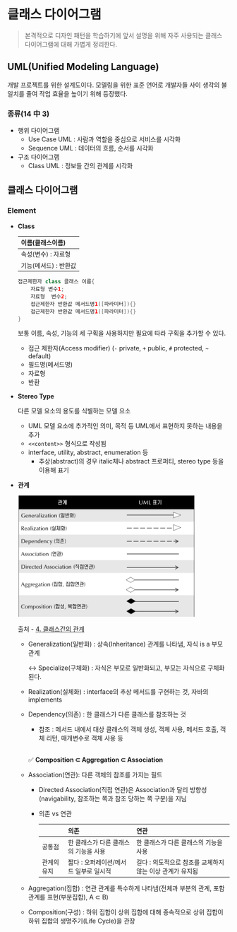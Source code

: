 # 클래스 다이어그램
> 본격적으로 디자인 패턴을 학습하기에 앞서 설명을 위해 자주 사용되는 클래스 다이어그램에 대해 가볍게 정리한다.
> 

## UML(Unified Modeling Language)

개발 프로젝트를 위한 설계도이다. 모델링을 위한 표준 언어로 개발자들 사이 생각의 불일치를 줄여 작업 효율을 높이기 위해 등장했다. 

### 종류(14 中 3)

- 행위 다이어그램
    - Use Case UML : 사람과 역할을 중심으로 서비스를 시각화
    - Sequence UML : 데이터의 흐름, 순서를 시각화
- 구조 다이어그램
    - Class UML : 정보들 간의 관계를 시각화

## 클래스 다이어그램

### Element

- **Class**
    
    
    | 이름(클래스이름) |
    | --- |
    | 속성(변수) : 자료형 |
    | 기능(메서드) : 반환값 |
    
    ```java
    접근제한자 class 클래스 이름{
    	자료형 변수1;
    	자료형  변수2;
    	접근제한자 반환값 메서드명1([파라미터]){}
    	접근제한자 반환값 메서드명1([파라미터]){}
    }
    ```
    
    보통 이름, 속성, 기능의 세 구획을 사용하지만 필요에 따라 구획을 추가할 수 있다. 
    
    - 접근 제한자(Access modifier) (`-` private, `+` public, `#` protected, `~` default)
    - 필드명(메서드명)
    - 자료형
    - 반환
- **Stereo Type**
    
    다른 모델 요소의 용도를 식별하는 모델 요소
    
    - UML 모델 요소에 추가적인 의미, 목적 등 UML에서 표현하지 못하는 내용을 추가
    - `<<content>>` 형식으로 작성됨
    - interface, utility, abstract, enumeration 등
        - 추상(abstract)의 경우 italic체나 abstract 프로퍼티, stereo type 등을 이용해 표기
- **관계**
    
    <img src="../src/images/class-diagram-symbols.png" width="400px"/>
    
    출처 - [4. 클래스간의 관계](https://www.nextree.co.kr/p6753/)
    
    - Generalization(일반화) : 상속(Inheritance) 관계를 나타냄, 자식 is a 부모 관계
        
        ↔ Specialize(구체화) : 자식은 부모로 일반화되고, 부모는 자식으로 구체화된다. 
        
    - Realization(실체화) : interface의 추상 메서드를 구현하는 것, 자바의 implements
    - Dependency(의존) : 한 클래스가 다른 클래스를 참조하는 것
        - 참조 : 메서드 내에서 대상 클래스의 객체 생성, 객체 사용, 메서드 호출, 객체 리턴, 매개변수로 객체 사용 등
    <br><br>
   
        ✅ **Composition ⊂ Aggregation ⊂ Association**
    
    
    
    - Association(연관): 다른 객체의 참조를 가지는 필드
        - Directed Association(직접 연관)은 Association과 달리 방향성(navigability, 참조하는 쪽과 참조 당하는 쪽 구분)을 지님
        - 의존 vs 연관
            
            
            |  | 의존 |  연관 |
            | --- | --- | --- |
            | 공통점 | 한 클래스가 다른 클래스의 기능을 사용 | 한 클래스가 다른 클래스의 기능을 사용 |
            | 관계의 유지 | 짧다 : 오퍼레이션/메서드 일부로 일시적 |  길다 : 의도적으로 참조를 교체하지 않는 이상 관계가 유지됨  |
    - Aggregation(집합) : 연관 관계를 특수하게 나타냄(전체과 부분의 관계, 포함 관계를 표현(부분집합), A ⊂ B)
    - Composition(구성) : 하위 집합이 상위 집합에 대해 종속적으로 상위 집합이 하위 집합의 생명주기(Life Cycle)을 관장